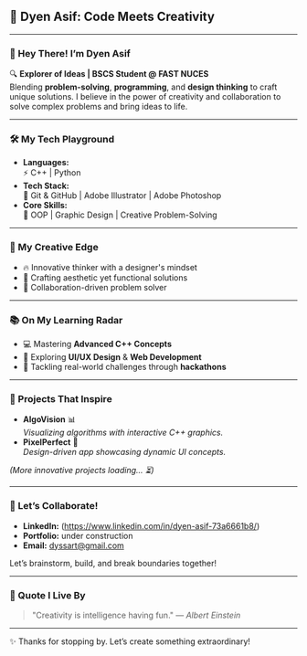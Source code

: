 ## 🚀 Dyen Asif: Code Meets Creativity

---

### 👋 Hey There! I’m Dyen Asif

🔍 **Explorer of Ideas | BSCS Student @ FAST NUCES**  
Blending **problem-solving**, **programming**, and **design thinking** to craft unique solutions. I believe in the power of creativity and collaboration to solve complex problems and bring ideas to life.

---

### 🛠️ My Tech Playground

- **Languages:**  
  ⚡ C++ | Python 
- **Tech Stack:**  
  🔧 Git & GitHub | Adobe Illustrator | Adobe Photoshop   
- **Core Skills:**  
  🎯 OOP | Graphic Design | Creative Problem-Solving  

---

### 🌈 My Creative Edge

- 🔥 Innovative thinker with a designer's mindset  
- 🎨 Crafting aesthetic yet functional solutions  
- 🤝 Collaboration-driven problem solver  

---

### 📚 On My Learning Radar

- 💻 Mastering **Advanced C++ Concepts**  
- 🎨 Exploring **UI/UX Design** & **Web Development**  
- 🤖 Tackling real-world challenges through **hackathons**

---

### 🚀 Projects That Inspire

- **AlgoVision** 📊  
  *Visualizing algorithms with interactive C++ graphics.*  
- **PixelPerfect** 🎨  
  *Design-driven app showcasing dynamic UI concepts.*  

*(More innovative projects loading... ⏳)*

---

### 🤝 Let’s Collaborate!

- **LinkedIn:** (https://www.linkedin.com/in/dyen-asif-73a6661b8/) 
- **Portfolio:** under construction 
- **Email:** dyssart@gmail.com  

Let’s brainstorm, build, and break boundaries together!

---

### 🌟 Quote I Live By

> "Creativity is intelligence having fun." — *Albert Einstein*

---

✨ Thanks for stopping by. Let’s create something extraordinary!

